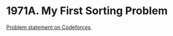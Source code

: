 # 1971A. My First Sorting Problem

[Problem statement on Codeforces](https://codeforces.com/problemset/problem/1971/A?locale=en).